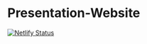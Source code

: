 # Presentation-Website
[![Netlify Status](https://api.netlify.com/api/v1/badges/f765abb5-a759-4081-8c5b-e7126a951b3e/deploy-status)](https://app.netlify.com/sites/oddsdefier-anime/deploys)
